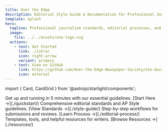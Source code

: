 ```yaml
---
title: Over the Edge
description: Editorial Style Guide & Documentation for Professional Journalism
template: splash
hero:
  tagline: Professional journalism standards, editorial processes, and writing excellence
  image:
    file: ../../assets/ote-logo.svg
  actions:
    - text: Get Started
      link: ./intro/
      icon: right-arrow
      variant: primary
    - text: View on GitHub
      link: https://github.com/Over-the-Edge-Newspaper-Society/ote-documentation
      icon: external
---
```


import { Card, CardGrid } from '@astrojs/starlight/components';

<CardGrid stagger>
  <Card title="🚀 Quick Start" icon="rocket">
    Get up and running in 5 minutes with our essential guidelines.
    [Start Here →](./quickstart/)
  </Card>
  
  <Card title="📝 Style Guide" icon="pencil">
    Comprehensive editorial standards and AP Style guidelines.
    [View Standards →](./style-guide/)
  </Card>
  
  <Card title="🔄 Editorial Process" icon="setting">
    Step-by-step workflows for submissions and reviews.
    [Learn Process →](./editorial-process/)
  </Card>
  
  <Card title="📚 Resources" icon="open-book">
    Templates, tools, and helpful resources for writers.
    [Browse Resources →](./resources/)
  </Card>
</CardGrid>
